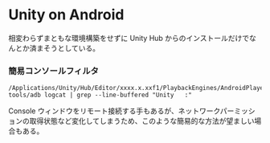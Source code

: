 # Unity on Android

相変わらずまともな環境構築をせずに Unity Hub からのインストールだけでなんとか済まそうとしている。

### 簡易コンソールフィルタ

```
/Applications/Unity/Hub/Editor/xxxx.x.xxf1/PlaybackEngines/AndroidPlayer/SDK/platform-tools/adb logcat | grep --line-buffered "Unity   :"
```

Console ウィンドウをリモート接続する手もあるが、ネットワークパーミッションの取得状態など変化してしまうため、このような簡易的な方法が望ましい場合もある。
